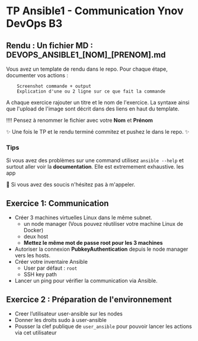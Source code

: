 # TP Ansible1 - Communication Ynov DevOps B3


## **Rendu :** Un fichier MD : DEVOPS_ANSIBLE1_[NOM]\_[PRENOM].md

Vous avez un template de rendu dans le repo. 
Pour chaque étape, documenter vos actions : 

        Screenshot commande + output
        Explication d'une ou 2 ligne sur ce que fait la commande
        
A chaque exercice rajouter un titre et le nom de l'exercice. La syntaxe ainsi que l'upload de l'image sont décrit dans des liens en haut du template.

:bangbang::bangbang: Pensez à renommer le fichier avec votre **Nom** et **Prénom**

:sparkles: Une fois le TP et le rendu terminé commitez et pushez le dans le repo. :sparkles:
  
### Tips   
Si vous avez des problèmes sur une command utilisez `ansible --help` et surtout aller voir la **documentation**. Elle est extremement exhaustive. les app

:raising_hand: Si vous avez des soucis n'hésitez pas à m'appeler. 
 
## Exercice 1: Communication

- Créer 3 machines virtuelles Linux dans le même subnet.
  - un node manager (Vous pouvez réutiliser votre machine Linux de Docker)
  - deux host
  - **Mettez le même mot de passe root pour les 3 machines**
- Autoriser la connexion **PubkeyAuthentication** depuis le node manager vers les hosts.
- Créer votre inventaire Ansible
  - User par défaut : `root`
  - SSH key path 
- Lancer un ping pour vérifier la communication via Ansible. 

## Exercice 2 : Préparation de l'environnement

- Creer l’utilisateur user-ansible sur les nodes
- Donner les droits sudo à user-ansible
- Pousser la clef publique de `user_ansible` pour pouvoir lancer les actions via cet utilisateur



